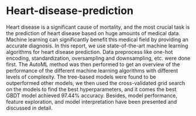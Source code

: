 # Heart-disease-prediction

Heart disease is a significant cause of mortality, and the most crucial task is the prediction of heart disease
based on huge amounts of medical data. Machine learning can significantly benefit this medical field by
providing an accurate diagnosis. In this report, we use state-of-the-art machine learning algorithms for heart
disease prediction. Data preprocess like one-hot encoding, standardization, oversampling and downsampling,
etc. were done first. The AutoML method was then performed to get an overview of the performance of
the different machine learning algorithms with different levels of complexity. The tree-based models were
found to be outperformed other models, we then used the cross-validated grid search on the models to find
the best hyperparameters, and it comes the best GBDT model achieved 97.44% accuracy. Besides, model
performance, feature exploration, and model interpretation have been presented and discussed in detail.
